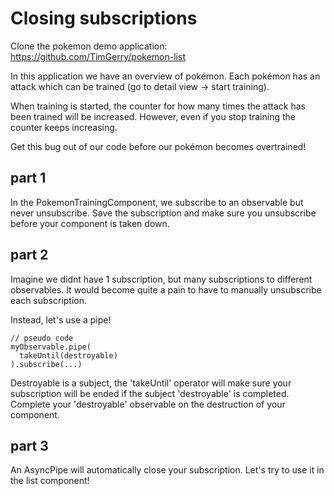 # Closing subscriptions

Clone the pokemon demo application: https://github.com/TimGerry/pokemon-list

In this application we have an overview of pokémon.
Each pokémon has an attack which can be trained (go to detail view -> start training).

When training is started, the counter for how many times the attack has been trained
will be increased. However, even if you stop training the counter keeps increasing.

Get this bug out of our code before our pokémon becomes overtrained!

## part 1

In the PokemonTrainingComponent, we subscribe to an observable but never unsubscribe.
Save the subscription and make sure you unsubscribe before your component is taken down.

## part 2

Imagine we didnt have 1 subscription, but many subscriptions to different observables.
It would become quite a pain to have to manually unsubscribe each subscription.

Instead, let's use a pipe!

```
// pseudo code
myObservable.pipe(
  takeUntil(destroyable)
).subscribe(...)
```

Destroyable is a subject, the 'takeUntil' operator will make sure your subscription
will be ended if the subject 'destroyable' is completed.
Complete your 'destroyable' observable on the destruction of your component.

## part 3

An AsyncPipe will automatically close your subscription. Let's try to use it in the list component!
